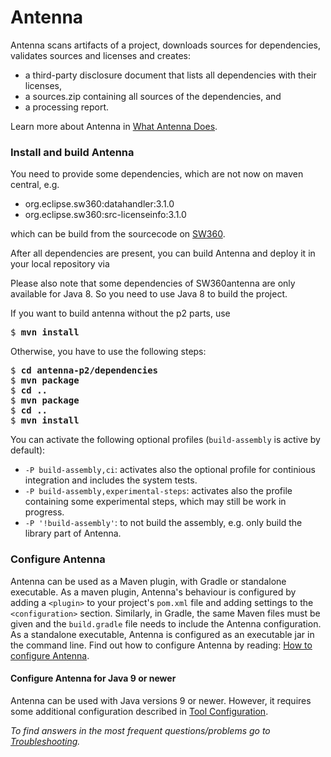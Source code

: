 # Antenna

Antenna scans artifacts of a project, downloads sources for dependencies, 
validates sources and licenses and creates:

* a third-party disclosure document that lists all dependencies with 
their licenses,
* a sources.zip containing all sources of the dependencies, and
* a processing report.

Learn more about Antenna in [What Antenna Does](antenna-documentation/src/site/markdown/index.md.vm).

### Install and build Antenna
You need to provide some dependencies, which are not now on maven central, e.g.
- org.eclipse.sw360:datahandler:3.1.0
- org.eclipse.sw360:src-licenseinfo:3.1.0

which can be build from the sourcecode on [SW360](https://github.com/eclipse/sw360).

After all dependencies are present, you can build Antenna and deploy it in your local repository via

Please also note that some dependencies of SW360antenna are only available for Java 8. So you need to use Java 8 to build the project.

If you want to build antenna without the p2 parts, use

<pre>
$ <b>mvn install</b>
</pre>

Otherwise, you have to use the following steps:

<pre>
$ <b>cd antenna-p2/dependencies</b>
$ <b>mvn package</b>
$ <b>cd ..</b>
$ <b>mvn package</b>
$ <b>cd ..</b>
$ <b>mvn install</b>
</pre>


You can activate the following optional profiles (`build-assembly` is active by default):
- `-P build-assembly,ci`: activates also the optional profile for continious integration and includes the system tests. 
- `-P build-assembly,experimental-steps`: activates also the profile containing some experimental steps, which may still be work in progress.
- `-P '!build-assembly'`: to not build the assembly, e.g. only build the library part of Antenna.

### Configure Antenna
Antenna can be used as a Maven plugin, with  Gradle or standalone executable.
As a maven plugin, Antenna's behaviour is configured by adding a `<plugin>` to your project's `pom.xml` file and adding settings to the `<configuration>` section.
Similarly, in Gradle, the same Maven files must be given and the `build.gradle` file needs to include the Antenna configuration.
As a standalone executable, Antenna is configured as an executable jar in the command line.
Find out how to configure Antenna by reading: [How to configure Antenna](antenna-documentation/src/site/markdown/how-to-configure.md.vm).

#### Configure Antenna for Java 9 or newer
Antenna can be used with Java versions 9 or newer.
However, it requires some additional configuration described in [Tool Configuration](antenna-documentation/src/site/markdown/tool-configuration.md.vm/#additional-configuration-for-java-9-or-newer).

 *To find answers in the most frequent questions/problems go to [Troubleshooting](antenna-documentation/src/site/markdown/troubleshooting.md.vm).*
